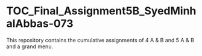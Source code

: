 # TOC_Final_Assignment5B_SyedMinhalAbbas-073
This repository contains the cumulative assignments of 4 A & B and 5 A & B and a grand menu.
